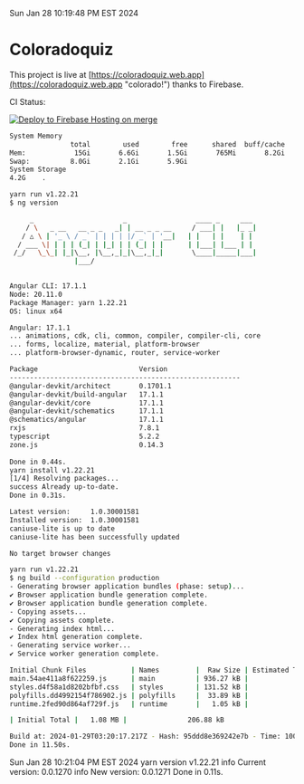 Sun Jan 28 10:19:48 PM EST 2024

# Coloradoquiz


This project is live at [https://coloradoquiz.web.app](https://coloradoquiz.web.app "colorado!") thanks to Firebase.

CI Status: 

[![Deploy to Firebase Hosting on merge](https://github.com/teamkushal/coloradoquiz/actions/workflows/firebase-hosting-merge.yml/badge.svg)](https://github.com/teamkushal/coloradoquiz/actions/workflows/firebase-hosting-merge.yml)

```bash
System Memory
               total        used        free      shared  buff/cache   available
Mem:            15Gi       6.6Gi       1.5Gi       765Mi       8.2Gi       8.7Gi
Swap:          8.0Gi       2.1Gi       5.9Gi
System Storage
4.2G	.
```
```bash
yarn run v1.22.21
$ ng version

     _                      _                 ____ _     ___
    / \   _ __   __ _ _   _| | __ _ _ __     / ___| |   |_ _|
   / △ \ | '_ \ / _` | | | | |/ _` | '__|   | |   | |    | |
  / ___ \| | | | (_| | |_| | | (_| | |      | |___| |___ | |
 /_/   \_\_| |_|\__, |\__,_|_|\__,_|_|       \____|_____|___|
                |___/
    

Angular CLI: 17.1.1
Node: 20.11.0
Package Manager: yarn 1.22.21
OS: linux x64

Angular: 17.1.1
... animations, cdk, cli, common, compiler, compiler-cli, core
... forms, localize, material, platform-browser
... platform-browser-dynamic, router, service-worker

Package                         Version
---------------------------------------------------------
@angular-devkit/architect       0.1701.1
@angular-devkit/build-angular   17.1.1
@angular-devkit/core            17.1.1
@angular-devkit/schematics      17.1.1
@schematics/angular             17.1.1
rxjs                            7.8.1
typescript                      5.2.2
zone.js                         0.14.3
    
Done in 0.44s.
yarn install v1.22.21
[1/4] Resolving packages...
success Already up-to-date.
Done in 0.31s.
```
```bash
Latest version:     1.0.30001581
Installed version:  1.0.30001581
caniuse-lite is up to date
caniuse-lite has been successfully updated

No target browser changes
```
```bash
yarn run v1.22.21
$ ng build --configuration production
- Generating browser application bundles (phase: setup)...
✔ Browser application bundle generation complete.
✔ Browser application bundle generation complete.
- Copying assets...
✔ Copying assets complete.
- Generating index html...
✔ Index html generation complete.
- Generating service worker...
✔ Service worker generation complete.

Initial Chunk Files           | Names         |  Raw Size | Estimated Transfer Size
main.54ae411a8f622259.js      | main          | 936.27 kB |               186.93 kB
styles.d4f58a1d8202bfbf.css   | styles        | 131.52 kB |                 8.39 kB
polyfills.dd4992154f786902.js | polyfills     |  33.89 kB |                10.99 kB
runtime.2fed90d864af729f.js   | runtime       |   1.05 kB |               596 bytes

| Initial Total |   1.08 MB |               206.88 kB

Build at: 2024-01-29T03:20:17.217Z - Hash: 95ddd8e369242e7b - Time: 10037ms
Done in 11.50s.
```
Sun Jan 28 10:21:04 PM EST 2024
yarn version v1.22.21
info Current version: 0.0.1270
info New version: 0.0.1271
Done in 0.11s.
